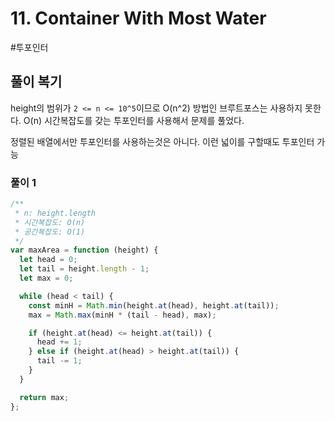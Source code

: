 # 11. Container With Most Water

#투포인터

## 풀이 복기

height의 범위가 `2 <= n <= 10^5`이므로 O(n^2) 방법인 브루트포스는 사용하지 못한다.
O(n) 시간복잡도를 갖는 투포인터를 사용해서 문제를 풀었다.

정렬된 배열에서만 투포인터를 사용하는것은 아니다. 이런 넓이를 구할때도 투포인터 가능

### 풀이 1

```js
/**
 * n: height.length
 * 시간복잡도: O(n)
 * 공간복잡도: O(1)
 */
var maxArea = function (height) {
  let head = 0;
  let tail = height.length - 1;
  let max = 0;

  while (head < tail) {
    const minH = Math.min(height.at(head), height.at(tail));
    max = Math.max(minH * (tail - head), max);

    if (height.at(head) <= height.at(tail)) {
      head += 1;
    } else if (height.at(head) > height.at(tail)) {
      tail -= 1;
    }
  }

  return max;
};
```
